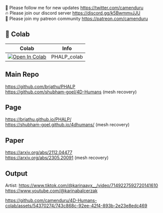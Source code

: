 🐣 Please follow me for new updates https://twitter.com/camenduru <br />
🔥 Please join our discord server https://discord.gg/k5BwmmvJJU <br />
🥳 Please join my patreon community https://patreon.com/camenduru <br />

## 🦒 Colab

| Colab | Info
| --- | --- |
[![Open In Colab](https://colab.research.google.com/assets/colab-badge.svg)](https://colab.research.google.com/github/camenduru/PHALP-colab/blob/main/PHALP_colab.ipynb) | PHALP_colab

## Main Repo
https://github.com/brjathu/PHALP <br />
https://github.com/shubham-goel/4D-Humans (mesh recovery) <br />

## Page
https://brjathu.github.io/PHALP/ <br />
https://shubham-goel.github.io/4dhumans/ (mesh recovery) <br />

## Paper
https://arxiv.org/abs/2112.04477 <br />
https://arxiv.org/abs/2305.20091 (mesh recovery) <br />

## Output
Artist: https://www.tiktok.com/@karinaavx__/video/7149227592720141610 <br />
https://www.youtube.com/@karinabalcerzak

https://github.com/camenduru/4D-Humans-colab/assets/54370274/743c868c-92ee-42f4-893b-2e23e8edc469
